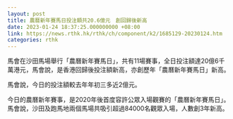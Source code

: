 ```yaml
---
layout: post
title: 農曆新年賽馬日投注額共20.6億元　創回歸後新高
date: 2023-01-24 18:37:25.000000000 +08:00
link: https://news.rthk.hk/rthk/ch/component/k2/1685129-20230124.htm
categories: rthk
---
```


馬會在沙田馬場舉行「農曆新年賽馬日」，共有11場賽事，全日投注額達20億6千萬港元，馬會說，是香港回歸後投注額新高，亦創歷年「農曆新年賽馬日」新高。

馬會說，今日的投注額較去年年初三多近2億元。

今日的農曆新年賽事，是2020年後首度容許公眾入場觀賽的「農曆新年賽馬日」。馬會說，沙田及跑馬地兩個馬場共吸引超過84000名觀眾入場，人數創3年新高。
